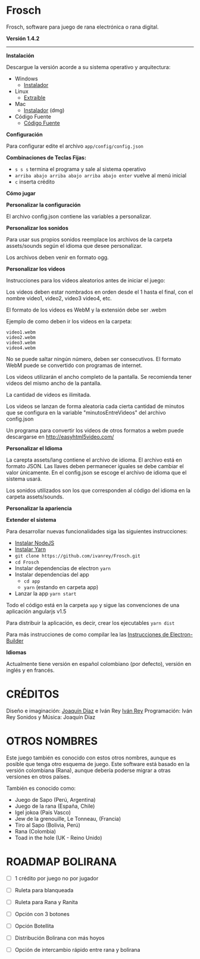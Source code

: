 Frosch
======

Frosch, software para juego de rana electrónica o rana digital.

**Versión 1.4.2**

----------

**Instalación**

Descargue la versión acorde a su sistema operativo y arquitectura:

- Windows
  - [Instalador](https://github.com/ivanrey/Frosch/releases/latest/download/Frosch-win.exe)
- Linux
  - [Extraíble](https://github.com/ivanrey/Frosch/releases/latest/download/Frosch-linux.zip)
- Mac
  - [Instalador](https://github.com/ivanrey/Frosch/releases/latest/download/Frosch-mac.dmg) (dmg)
- Código Fuente
  - [Código Fuente](https://github.com/ivanrey/Frosch/archive/v1.4.2.zip)
      
**Configuración**

Para configurar edite el archivo `app/config/config.json`

**Combinaciones de Teclas Fijas:**

 - `s s s` termina el programa y sale al sistema operativo
 - `arriba abajo arriba abajo arriba abajo enter` vuelve al menú inicial
 - `c` inserta crédito

**Cómo jugar**

**Personalizar la configuración**

El archivo config.json contiene las variables a personalizar.

**Personalizar los sonidos**

Para usar sus propios sonidos reemplace los archivos de la carpeta assets/sounds según el idioma que desee personalizar.

Los archivos deben venir en formato ogg.

**Personalizar los videos**

Instrucciones para los videos aleatorios antes de iniciar el juego:

Los videos deben estar nombrados en orden desde el 1 hasta el final, con el nombre video1, video2, video3 video4, etc.

El formato de los videos es WebM y la extensión debe ser .webm

Ejemplo de como deben ir los videos en la carpeta:

    video1.webm
    video2.webm
    video3.webm
    video4.webm

No se puede saltar ningún número, deben ser consecutivos. El formato WebM puede se convertido con programas de internet.

Los videos utilizarán el ancho completo de la pantalla. Se recomienda tener videos del mismo ancho de la pantalla.

La cantidad de videos es ilimitada.

Los videos se lanzan de forma aleatoria cada cierta cantidad de minutos que se configura en la variable "minutosEntreVideos" del archivo
config.json

Un programa para convertir los videos de otros formatos a webm puede descargarse en http://easyhtml5video.com/

**Personalizar el Idioma**

La carepta assets/lang contiene el archivo de idioma. El archivo está en formato JSON. Las llaves deben permanecer iguales se debe cambiar el valor únicamente. En el config.json se escoge el archivo de idioma que el sistema usará.

Los sonidos utilizados son los que corresponden al código del idioma en la carpeta assets/sounds.

**Personalizar la apariencia**

**Extender el sistema**

Para desarrollar nuevas funcionalidades siga las siguientes instrucciones:

- [Instalar NodeJS](https://nodejs.org/en/download/ "(target|_blank)")
- [Instalar Yarn](https://yarnpkg.com/getting-started/install "(target|_blank)")
- `git clone https://github.com/ivanrey/Frosch.git`
- `cd Frosch`
- Instalar dependencias de electron `yarn`
- Instalar dependencias del app 
    - `cd app`
    - `yarn` (estando en carpeta app)
- Lanzar la app `yarn start`

Todo el código está en la carpeta `app` y sigue las convenciones de una aplicación angularjs v1.5

Para distribuir la aplicación, es decir, crear los ejecutables
`yarn dist`

Para más instrucciones de como compilar lea las [Instrucciones de Electron-Builder](https://www.electron.build/ "(target|_blank)")

**Idiomas**

Actualmente tiene versión en español colombiano (por defecto), versión en inglés y en francés.


CRÉDITOS
========

Diseño e imaginación: [Joaquín Díaz](http://construyasuvideorockola.com) e Iván Rey [Iván Rey](https://github.com/ivanrey)
Programación: Iván Rey
Sonidos y Música: Joaquín Díaz

OTROS NOMBRES
=============

Este juego también es conocido con estos otros nombres, aunque es posible que tenga otro esquema de juego.
Este software está basado en la versión colombiana (Rana), aunque debería poderse migrar a otras versiones en otros países.

También es conocido como:

 - Juego de Sapo (Perú, Argentina)
 - Juego de la rana (España, Chile)
 - Igel jokoa (País Vasco)
 - Jew de la grenouille, Le Tonneau, (Francia)
 - Tiro al Sapo (Bolivia, Perú)
 - Rana (Colombia)
 - Toad in the hole (UK - Reino Unido)


ROADMAP BOLIRANA
================

- [ ] 1 crédito por juego no por jugador
- [ ] Ruleta para blanqueada
- [ ] Ruleta para Rana y Ranita
- [ ] Opción con 3 botones
- [ ] Opción Botellita
- [ ] Distribución Bolirana con más hoyos
- [ ] Opción de intercambio rápido entre rana y bolirana

